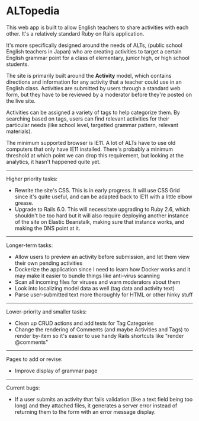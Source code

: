 # ALTopedia


This web app is built to allow English teachers to share activities with each other. It's a relatively standard Ruby on Rails application.

It's more specifically designed around the needs of ALTs, (public school English teachers in Japan) who are creating activities to target a certain English grammar point for a class of elementary, junior high, or high school students.

The site is primarily built around the **Activity** model, which contains directions and information for any activity that a teacher could use in an English class. Activities are submitted by users through a standard web form, but they have to be reviewed by a moderator before they're posted on the live site.

Activities can be assigned a variety of tags to help categorize them. By searching based on tags, users can find relevant activities for their particular needs (like school level, targetted grammar pattern, relevant materials).

The minimum supported browser is IE11. A lot of ALTs have to use old computers that only have IE11 installed. There's probably a minimum threshold at which point we can drop this requirement, but looking at the analytics, it hasn't happened quite yet.

---

Higher priority tasks:

- Rewrite the site's CSS. This is in early progress. It will use CSS Grid since it's quite useful, and can be adapted back to IE11 with a little elbow grease.
- Upgrade to Rails 6.0. This will necessitate upgrading to Ruby 2.6, which shouldn't be too hard but it will also require deploying another instance of the site on Elastic Beanstalk, making sure that instance works, and making the DNS point at it.

---

Longer-term tasks:

- Allow users to preview an activity before submission, and let them view their own pending activities
- Dockerize the application since I need to learn how Docker works and it may make it easier to bundle things like anti-virus scanning
- Scan all incoming files for viruses and warn moderators about them
- Look into localizing model data as well (tag data and activity text)
- Parse user-submitted text more thoroughly for HTML or other hinky stuff

---

Lower-priority and smaller tasks:

- Clean up CRUD actions and add tests for Tag Categories
- Change the rendering of Comments (and maybe Activities and Tags) to render by-item so it's easier to use handy Rails shortcuts like "render @comments"

---

Pages to add or revise:

- Improve display of grammar page

---

Current bugs:
 
- If a user submits an activity that fails validation (like a text field being too long) and they attached files, it generates a server error instead of returning them to the form with an error message display.
